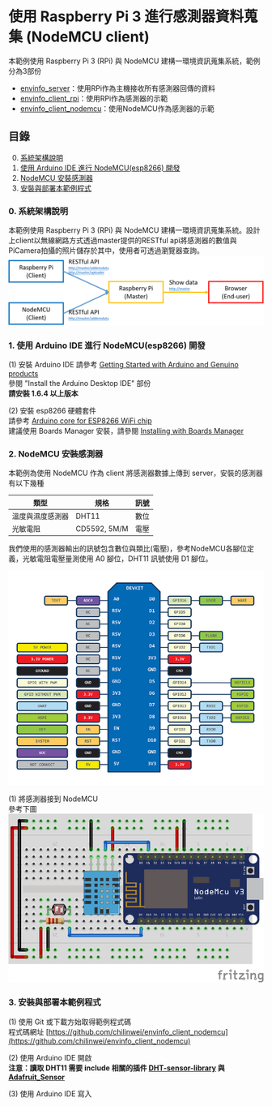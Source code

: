 # **使用 Raspberry Pi 3 進行感測器資料蒐集 (NodeMCU client)**

本範例使用 Raspberry Pi 3 (RPi) 與 NodeMCU 建構一環境資訊蒐集系統，範例分為3部份
- [envinfo_server](https://github.com/chilinwei/envinfo_server)：使用RPi作為主機接收所有感測器回傳的資料
- [envinfo_client_rpi](https://github.com/chilinwei/envinfo_client_rpi)：使用RPi作為感測器的示範
- [envinfo_client_nodemcu](https://github.com/chilinwei/envinfo_client_nodemcu)：使用NodeMCU作為感測器的示範

## **目錄**
0. [系統架構說明](#0-系統架構說明)
1. [使用 Arduino IDE 進行 NodeMCU(esp8266) 開發](#1-使用-arduino-ide-進行-nodemcuesp8266-開發)
2. [NodeMCU 安裝感測器](#2-nodemcu-安裝感測器)
3. [安裝與部署本範例程式](#3-安裝與部署本範例程式)

### **0. 系統架構說明**
本範例使用 Raspberry Pi 3 (RPi) 與 NodeMCU 建構一環境資訊蒐集系統。設計上client以無線網路方式透過master提供的RESTful api將感測器的數值與PiCamera拍攝的照片儲存於其中，使用者可透過瀏覽器查詢。
![](/pic/pic1.png)

### **1. 使用 Arduino IDE 進行 NodeMCU(esp8266) 開發**
(1) 安裝 Arduino IDE
請參考 [Getting Started with Arduino and Genuino products](https://www.arduino.cc/en/Guide/HomePage)  
參閱 "Install the Arduino Desktop IDE" 部份  
**請安裝 1.6.4 以上版本**

(2) 安裝 esp8266 硬體套件   
請參考 [Arduino core for ESP8266 WiFi chip](https://github.com/esp8266/Arduino)  
建議使用 Boards Manager 安裝，請參閱 [Installing with Boards Manager](https://github.com/esp8266/Arduino#installing-with-boards-manager)

### **2. NodeMCU 安裝感測器**
本範例為使用 NodeMCU 作為 client 將感測器數據上傳到 server，安裝的感測器有以下幾種

類型 | 規格 | 訊號
--- | --- | ---
溫度與濕度感測器 | DHT11 | 數位
光敏電阻 | CD5592, 5M/M | 電壓

我們使用的感測器輸出的訊號包含數位與類比(電壓)，參考NodeMCU各腳位定義，光敏電阻電壓量測使用 A0 腳位，DHT11 訊號使用 D1 腳位。

![](/pic/NODEMCU-DEVKIT-INSTRUCTION-EN.png)

(1) 將感測器接到 NodeMCU  
參考下圖
![](/pic/pic2.png)

### **3. 安裝與部署本範例程式**
(1) 使用 Git 或下載方始取得範例程式碼  
程式碼網址
[https://github.com/chilinwei/envinfo_client_nodemcu](https://github.com/chilinwei/envinfo_client_nodemcu)

(2) 使用 Arduino IDE 開啟  
**注意：讀取 DHT11 需要 include 相關的插件 [DHT-sensor-library](https://github.com/adafruit/DHT-sensor-library) 與 [Adafruit_Sensor](https://github.com/adafruit/Adafruit_Sensor)**

(3) 使用 Arduino IDE 寫入
